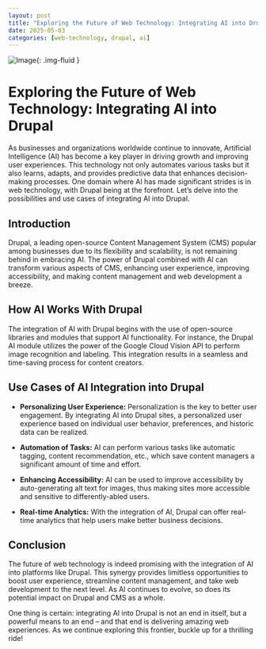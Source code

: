 ```yaml
---
layout: post
title: "Exploring the Future of Web Technology: Integrating AI into Drupal"
date: 2025-05-03
categories: [web-technology, drupal, ai]
---
```


![Image](https://pixabay.com/get/gf7523352556e0b7508347bf2e01385c8749f88afb4749d8fa40622ba9f238bb24c5d7585f9684248b37e7215e4211356dfca9be6d4629d58b53d95e8c2e6d494_1280.jpg){: .img-fluid }

# Exploring the Future of Web Technology: Integrating AI into Drupal

As businesses and organizations worldwide continue to innovate, Artificial Intelligence (AI) has become a key player in driving growth and improving user experiences. This technology not only automates various tasks but it also learns, adapts, and provides predictive data that enhances decision-making processes. One domain where AI has made significant strides is in web technology, with Drupal being at the forefront. Let’s delve into the possibilities and use cases of integrating AI into Drupal.

## Introduction
Drupal, a leading open-source Content Management System (CMS) popular among businesses due to its flexibility and scalability, is not remaining behind in embracing AI. The power of Drupal combined with AI can transform various aspects of CMS, enhancing user experience, improving accessibility, and making content management and web development a breeze.

## How AI Works With Drupal

The integration of AI with Drupal begins with the use of open-source libraries and modules that support AI functionality. For instance, the Drupal AI module utilizes the power of the Google Cloud Vision API to perform image recognition and labeling. This integration results in a seamless and time-saving process for content creators.

## Use Cases of AI Integration into Drupal

- **Personalizing User Experience:** Personalization is the key to better user engagement. By integrating AI into Drupal sites, a personalized user experience based on individual user behavior, preferences, and historic data can be realized. 

- **Automation of Tasks:** AI can perform various tasks like automatic tagging, content recommendation, etc., which save content managers a significant amount of time and effort. 

- **Enhancing Accessibility:** AI can be used to improve accessibility by auto-generating alt text for images, thus making sites more accessible and sensitive to differently-abled users.

- **Real-time Analytics:** With the integration of AI, Drupal can offer real-time analytics that help users make better business decisions. 

## Conclusion

The future of web technology is indeed promising with the integration of AI into platforms like Drupal. This synergy provides limitless opportunities to boost user experience, streamline content management, and take web development to the next level. As AI continues to evolve, so does its potential impact on Drupal and CMS as a whole. 

One thing is certain: integrating AI into Drupal is not an end in itself, but a powerful means to an end – and that end is delivering amazing web experiences. As we continue exploring this frontier, buckle up for a thrilling ride!
